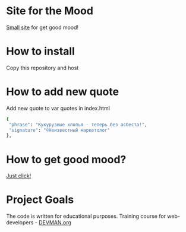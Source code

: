 # Site for the Mood

[Small site](https://dm45.github.io/20_mood/) for get good mood!

# How to install

Copy this repository and host 

# How to add new quote

Add new quote to var quotes in index.html
```bash
{
 "phrase": "Кукурузные хлопья - теперь без асбеста!",
 "signature": "©Неизвестный маркетолог"
},
```

# How to get good mood?

[Just click!](https://dm45.github.io/20_mood/)

# Project Goals

The code is written for educational purposes. Training course for web-developers - [DEVMAN.org](https://devman.org)
